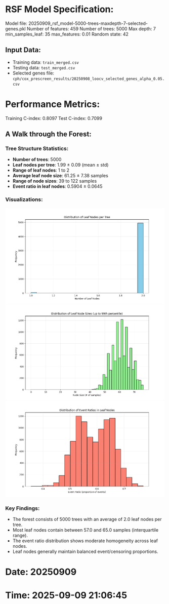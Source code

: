 # RSF Model Specification:
Model file: 20250909_rsf_model-5000-trees-maxdepth-7-selected-genes.pkl
Number of features: 459
Number of trees: 5000
Max depth: 7
min_samples_leaf: 35
max_features: 0.01
Random state: 42

## Input Data:
- Training data: `train_merged.csv`
- Testing data: `test_merged.csv`
- Selected genes file: `cph/cox_prescreen_results/20250908_loocv_selected_genes_alpha_0.05.csv`

# Performance Metrics:
Training C-index: 0.8097
Test C-index: 0.7099

## A Walk through the Forest:

### Tree Structure Statistics:
- **Number of trees**: 5000
- **Leaf nodes per tree**: 1.99 ± 0.09 (mean ± std)
- **Range of leaf nodes**: 1 to 2
- **Average leaf node size**: 61.25 ± 7.38 samples
- **Range of node sizes**: 39 to 122 samples
- **Event ratio in leaf nodes**: 0.5904 ± 0.0645

### Visualizations:
![Distribution of Leaf Nodes per Tree](20250909_leaf_nodes_distribution.png)
![Distribution of Leaf Node Sizes](20250909_node_sizes_distribution.png)
![Distribution of Event Ratios in Leaf Nodes](20250909_event_ratios_distribution.png)

### Key Findings:
- The forest consists of 5000 trees with an average of 2.0 leaf nodes per tree.
- Most leaf nodes contain between 57.0 and 65.0 samples (interquartile range).
- The event ratio distribution shows moderate homogeneity across leaf nodes.
- Leaf nodes generally maintain balanced event/censoring proportions.
    
# Date: 20250909
# Time: 2025-09-09 21:06:45
